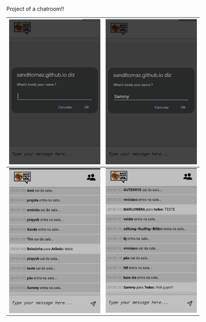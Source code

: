 Project of a chatroom!!

![100x100](img/Image1.jpeg) | ![100x100](img/Image2.jpeg)
:--------------------------:|:---------------------------:
![100x100](img/Image3.jpeg) | ![100x100](img/Image4.jpeg)


